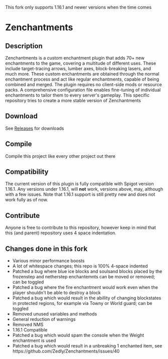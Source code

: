 This fork only supports 1.16.1 and newer versions when the time comes

# Zenchantments
## Description
Zenchantments is a custom enchantment plugin that adds 70+ new enchantments to the game, covering a multitude of different uses. These include target-tracing arrows, lumber axes, block-breaking lasers, and much more. These custom enchantments are obtained through the normal enchantment process and act like regular enchantments, capable of being combined and merged. The plugin requires no client-side mods or resource packs. A comprehensive configuration file enables fine-tuning of individual enchantments to tailor them to every server's gameplay. This specific repository tries to create a more stable version of Zenchantments

## Download
See [Releases](https://github.com/Zedly/Zenchantments/releases) for downloads

## Compile
Compile this project like every other project out there

## Compatibility
The current version of this plugin is fully compatible with Spigot version 1.16.1. Any versions under 1.16.1, will **not** work, versions above, may, although with a few issues. Note that 1.16.1 support is still pretty new and does not work fully as of now.
## Contribute
Anyone is free to contribute to this repository, however keep in mind that this (and parent) repository uses 4 space indentation.

## Changes done in this fork
<ul>
	<li>Various minor performance boosts</li>
	<li>A lot of whitespace changes; this repo is 100% 4-space indented</li>
	<li>Patched a bug where blue ice blocks and soulsand blocks placed by the frozenstep and netherstep enchantemnts can be moved or removed; can be toggled</li>
	<li>Patched a bug where the fire enchantment would work even when the player shouldn't be able to destroy a block</li>
	<li>Patched a bug which would result in the abillity of changing blockstates in protected regions, for example via Towny or World guard; can be toggled</li>
	<li>Removed unused variables and methods</li>
	<li>General reduction of warnings</li>
	<li>Removed NMS</li>
	<li>1.16.1 Compatible</li>
	<li>Patched a bug which would spam the console when the Weight enchantment is used</li>
	<li>Patched a bug which would result in a unbreaking 1 enchanted item, see https://github.com/Zedly/Zenchantments/issues/40</li>
</ul>
